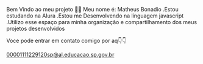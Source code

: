 Bem Vindo ao meu projeto 🤙🏾
Meu nome é: Matheus Bonadio
.Estou estudando na Alura
.Estou me Desenvolvendo na linguagem javascript
.Utilizo esse espaço para minha organização e compartilhamento dos meus projetos desenvolvidos

Voce pode entrar em contato comigo por aq👇👇

00001111229120sp@al.educacao.sp.gov.br
